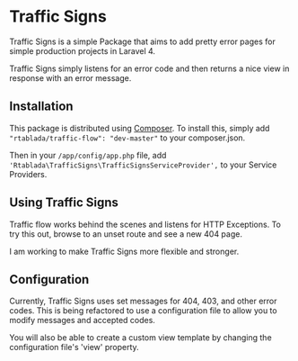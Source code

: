 Traffic Signs
============

Traffic Signs is a simple Package that aims to add pretty error pages for simple production projects in Laravel 4.

Traffic Signs simply listens for an error code and then returns a nice view in response with an error message.

## Installation

This package is distributed using [Composer](http://getcomposer.org). To install this, simply add `"rtablada/traffic-flow": "dev-master"` to your composer.json.

Then in your `/app/config/app.php` file, add `'Rtablada\TrafficSigns\TrafficSignsServiceProvider',` to your Service Providers.

## Using Traffic Signs

Traffic flow works behind the scenes and listens for HTTP Exceptions. To try this out, browse to an unset route and see a new 404 page.

I am working to make Traffic Signs more flexible and stronger.

## Configuration

Currently, Traffic Signs uses set messages for 404, 403, and other error codes. This is being refactored to use a configuration file to allow you to modify messages and accepted codes.

You will also be able to create a custom view template by changing the configuration file's 'view' property.
